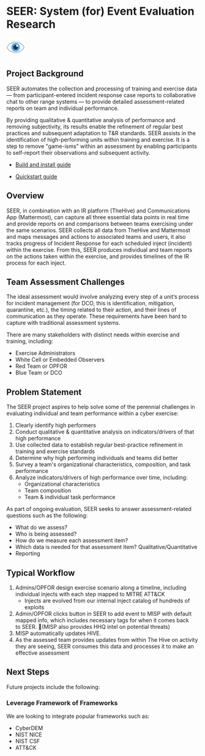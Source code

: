 # SEER: System (for) Event Evaluation Research

![](docs/images/icon.png)

## Project Background

SEER automates the collection and processing of training and exercise data — from participant-entered incident response case reports to collaborative chat to other range systems — to provide detailed assessment-related reports on team and individual performance.

By providing qualitative & quantitative analysis of performance and removing subjectivity, its results enable the refinement of regular best practices and subsequent adaptation to T&R standards. SEER assists in the identification of high-performing units within training and exercise. It is a step to remove "game-isms" within an assessment by enabling participants to self-report their observations and subsequent activity.

- [Build and install guide](docs/install.md)

- [Quickstart guide](docs/quickstart.md)

## Overview

SEER, in combination with an IR platform (TheHive) and Communications App (Mattermost), can capture all three essential data points in real time and provide reports on and comparisons between teams exercising under the same scenarios. SEER collects all data from TheHive and Mattermost and maps messages and actions to associated teams and users, it also tracks progress of Incident Response for each scheduled inject (incident) within the exercise. From this, SEER produces individual and team reports on the actions taken within the exercise, and provides timelines of the IR process for each inject.

## Team Assessment Challenges

The ideal assessment would involve analyzing every step of a unit’s process for incident management (for DCO, this is identification, mitigation, quarantine, etc.), the timing related to their action, and their lines of communication as they operate. These requirements have been hard to capture with traditional assessment systems.

There are many stakeholders with distinct needs within exercise and training, including:

- Exercise Administrators
- White Cell or Embedded Observers
- Red Team or OPFOR
- Blue Team or DCO

## Problem Statement

The SEER project aspires to help solve some of the perennial challenges in evaluating individual and team performance within a cyber exercise:

1. Clearly identify high performers
2. Conduct qualitative & quantitative analysis on indicators/drivers of that high performance
3. Use collected data to establish regular best-practice refinement in training and exercise standards
4. Determine why high performing individuals and teams did better
5. Survey a team's organizational characteristics, composition, and task performance
6. Analyze indicators/drivers of high performance over time, including:
   - Organizational characteristics
   - Team composition
   - Team & individual task performance

As part of ongoing evaluation, SEER seeks to answer assessment-related questions such as the following:

- What do we assess?
- Who is being assessed?
- How do we measure each assessment item?
- Which data is needed for that assessment item? Qualitative/Quantitative
- Reporting

## Typical Workflow

1. Admins/OPFOR design exercise scenario along a timeline, including individual injects with each step mapped to MITRE ATT&CK
   - Injects are evolved from our internal inject catalog of hundreds of exploits
2. Admin/OPFOR clicks button in SEER to add event to MISP with default mapped info, which includes necessary tags for when it comes back to SEER. (MISP also provides HHQ intel on potential threats)
3. MISP automatically updates HIVE. 
4. As the assessed team provides updates from within The Hive on activity they are seeing, SEER consumes this data and processes it to make an effective assessment

## Next Steps

Future projects include the following:

### Leverage Framework of Frameworks

We are looking to integrate popular frameworks such as:

- CyberDEM
- NIST NICE
- NIST CSF
- ATT&CK
